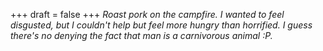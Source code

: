 
+++
draft = false
+++
_Roast pork on the campfire. I wanted to feel disgusted, but I couldn't help but feel more hungry than horrified. I guess there's no denying the fact that man is a carnivorous animal :P._

